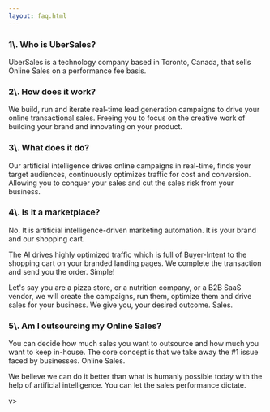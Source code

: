 ```yaml
---
layout: faq.html
---
```


<!-- Company - What we do & why -->

 <div class="ui vertical stripe segment">
  <div class="ui center text container">
  <h3 class="ui header">1\.  Who is UberSales?</h3>
  <p>UberSales is a technology company based in Toronto, Canada, that sells Online Sales on a performance fee basis.</p>
  <h3 class="ui header">2\.  How does it work?</h3>
  <p>We build, run and iterate real-time lead generation campaigns to drive your online transactional sales. Freeing you to focus on the creative work of building your brand and innovating on your product.</p>
  <h3 class="ui header">3\.  What does it do?</h3>
  <p>Our artificial intelligence drives online campaigns in real-time, finds your target audiences, continuously  optimizes traffic for cost and conversion. Allowing you to conquer your sales and cut the sales risk from your business.</p>
  <h3 class="ui header">4\.  Is it a marketplace?</h3>
  <p>No. It is artificial intelligence-driven marketing automation. It is your brand and our shopping cart. </p>
  <p>The AI drives highly optimized traffic which is full of Buyer-Intent to the shopping cart on  your branded landing pages. We complete the transaction and send you the order. Simple! </p>
  <p>Let's say you are a pizza store, or a nutrition company, or a B2B SaaS vendor, we will create the campaigns, run them, optimize them and drive sales for your business. We give you, your desired outcome. Sales.</p>
  <h3 class="ui header">5\.  Am I outsourcing my Online Sales?</h3>
  <p>You can decide how much sales you want to outsource and how much you want to keep in-house. The core concept is that we take away the #1 issue faced by businesses. Online Sales.</p>
  <p> We believe we can do it better than what is humanly possible today with the help of artificial intelligence. You can let the sales performance dictate. </p>
</div>
</div>

v>
